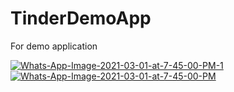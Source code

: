 # TinderDemoApp
For demo application

<a href="https://ibb.co/Mpk9Xc3"><img src="https://i.ibb.co/82gXhrS/Whats-App-Image-2021-03-01-at-7-45-00-PM-1.jpg" alt="Whats-App-Image-2021-03-01-at-7-45-00-PM-1" border="0"></a>
<a href="https://ibb.co/VNbt1mt"><img src="https://i.ibb.co/xswDkHD/Whats-App-Image-2021-03-01-at-7-45-00-PM.jpg" alt="Whats-App-Image-2021-03-01-at-7-45-00-PM" border="0"></a>
